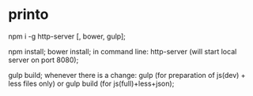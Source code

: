 # printo
npm i -g http-server [, bower, gulp];

npm install;
bower install;
in command line: http-server (will start local server on port 8080);

gulp build;
whenever there is a change: gulp (for preparation of js(dev) + less files only) or gulp build (for js(full)+less+json);
